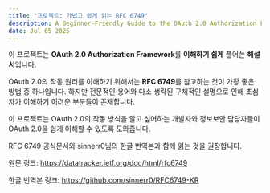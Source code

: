 ```yaml
---
title: "프로젝트: 가볍고 쉽게 읽는 RFC 6749"
description: A Beginner-Friendly Guide to the OAuth 2.0 Authorization Framework
date: Jul 05 2025
---
```

이 프로젝트는 **OAuth 2.0 Authorization Framework**를 **이해하기 쉽게** 풀어쓴 **해설서**입니다.

OAuth 2.0의 작동 원리를 이해하기 위해서는 **RFC 6749**를 참고하는 것이 가장 좋은 방법 중 하나입니다. 하지만 전문적인 용어와 다소 생략된 구체적인 설명으로 인해 초심자가 이해하기 어려운 부분들이 존재합니다.

이 프로젝트는 OAuth 2.0의 작동 방식을 알고 싶어하는 개발자와 정보보안 담당자들이 OAuth 2.0을 쉽게 이해할 수 있도록 도와줍니다.

RFC 6749 공식문서와 sinnerr0님의 한글 번역본과 함께 읽는 것을 권장합니다.

원문 링크:
https://datatracker.ietf.org/doc/html/rfc6749

한글 번역본 링크:
https://github.com/sinnerr0/RFC6749-KR
